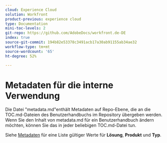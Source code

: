 ```yaml
---
cloud: Experience Cloud
solution: Workfront
product-previous: experience cloud
type: Documentation
mini-toc-levels: 2
git-repo: https://github.com/AdobeDocs/workfront.de-DE
index: true
source-git-commit: 194b82e53378c3491acb17a30ab91155ab34ae32
workflow-type: tm+mt
source-wordcount: '65'
ht-degree: 52%

---
```



# Metadaten für die interne Verwendung

Die Datei &quot;metadata.md&quot;enthält Metadaten auf Repo-Ebene, die an die TOC.md-Dateien des Benutzerhandbuchs im Repository übergeben werden. Wenn Sie den Inhalt von metadata.md für ein Benutzerhandbuch ändern möchten, können Sie das in jeder beliebigen TOC.md-Datei tun.

Siehe [Metadaten](https://experienceleague.adobe.com/docs/authoring-guide-exl/using/editing/user-guide-setup/metadata.html?lang=en) für eine Liste gültiger Werte für **Lösung**, **Produkt** und **Typ**.
